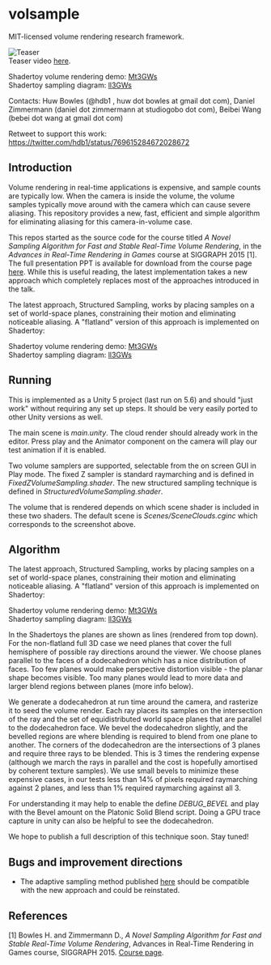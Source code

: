 
# volsample

MIT-licensed volume rendering research framework.

![Teaser](https://raw.githubusercontent.com/huwb/volsample/master/img/teaser.jpg)  
Teaser video [here](https://raw.githubusercontent.com/huwb/volsample/master/img/volrender_800x450_30fps.mp4).

Shadertoy volume rendering demo: [Mt3GWs](https://www.shadertoy.com/view/Mt3GWs)  
Shadertoy sampling diagram: [ll3GWs](https://www.shadertoy.com/view/ll3GWs)

Contacts: Huw Bowles (@hdb1 , huw dot bowles at gmail dot com), Daniel Zimmermann (daniel dot zimmermann at studiogobo dot com), Beibei Wang (bebei dot wang at gmail dot com)

Retweet to support this work: https://twitter.com/hdb1/status/769615284672028672  


## Introduction

Volume rendering in real-time applications is expensive, and sample counts are typically low. When the camera is inside the volume, the volume samples typically move around with the camera which can cause severe aliasing. This repository provides a new, fast, efficient and simple algorithm for eliminating aliasing for this camera-in-volume case.

This repos started as the source code for the course titled *A Novel Sampling Algorithm for Fast and Stable Real-Time Volume Rendering*, in the *Advances in Real-Time Rendering in Games* course at SIGGRAPH 2015 [1]. The full presentation PPT is available for download from the course page [here][ADVANCES2015]. While this is useful reading, the latest implementation takes a new approach which completely replaces most of the approaches introduced in the talk.

The latest approach, Structured Sampling, works by placing samples on a set of world-space planes, constraining their motion and eliminating noticeable aliasing. A "flatland" version of this approach is implemented  on Shadertoy:

Shadertoy volume rendering demo: [Mt3GWs](https://www.shadertoy.com/view/Mt3GWs)  
Shadertoy sampling diagram: [ll3GWs](https://www.shadertoy.com/view/ll3GWs)


## Running

This is implemented as a Unity 5 project (last run on 5.6) and should "just work" without requiring any set up steps. It should be very easily ported to other Unity versions as well.

The main scene is *main.unity*. The cloud render should already work in the editor. Press play and the Animator component on the camera will play our test animation if it is enabled.

Two volume samplers are supported, selectable from the on screen GUI in Play mode. The fixed Z sampler is standard raymarching and is defined in *FixedZVolumeSampling.shader*. The new structured sampling technique is defined in *StructuredVolumeSampling.shader*.

The volume that is rendered depends on which scene shader is included in these two shaders. The default scene is *Scenes/SceneClouds.cginc* which corresponds to the screenshot above.


## Algorithm

The latest approach, Structured Sampling, works by placing samples on a set of world-space planes, constraining their motion and eliminating noticeable aliasing. A "flatland" version of this approach is implemented  on Shadertoy:

Shadertoy volume rendering demo: [Mt3GWs](https://www.shadertoy.com/view/Mt3GWs)  
Shadertoy sampling diagram: [ll3GWs](https://www.shadertoy.com/view/ll3GWs)

In the Shadertoys the planes are shown as lines (rendered from top down). For the non-flatland full 3D case we need planes that cover the full hemisphere of possible ray directions around the viewer. We choose planes parallel to the faces of a dodecahedron which has a nice distribution of faces. Too few planes would make perspective distortion visible - the planar shape becomes visible. Too many planes would lead to more data and larger blend regions between planes (more info below).

We generate a dodecahedron at run time around the camera, and rasterize it to seed the volume render. Each ray places its samples on the intersection of the ray and the set of equidistributed world space planes that are parallel to the dodecahedron face. We bevel the dodecahedron slightly, and the bevelled regions are where blending is required to blend from one plane to another. The corners of the dodecahedron are the intersections of 3 planes and require three rays to be blended. This is 3 times the rendering expense (although we march the rays in parallel and the cost is hopefully amortised by coherent texture samples). We use small bevels to minimize these expensive cases, in our tests less than 14% of pixels required raymarching against 2 planes, and less than 1% required raymarching against all 3.

For understanding it may help to enable the define *DEBUG_BEVEL* and play with the Bevel amount on the Platonic Solid Blend script. Doing a GPU trace capture in unity can also be helpful to see the dodecahedron.

We hope to publish a full description of this technique soon. Stay tuned!


## Bugs and improvement directions

* The adaptive sampling method published [here][ADVANCES2015] should be compatible with the new approach and could be reinstated.


## References

[ADVANCES2015]: http://advances.realtimerendering.com/s2015/index.html "Advances in Real-Time Rendering - SIGGRAPH 2015"

[1] Bowles H. and Zimmermann D., *A Novel Sampling Algorithm for Fast and Stable Real-Time Volume Rendering*, Advances in Real-Time Rendering in Games course, SIGGRAPH 2015. [Course page][ADVANCES2015].
